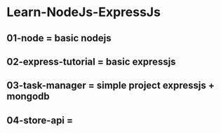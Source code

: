 # Learn-NodeJs-ExpressJs

## 01-node = basic nodejs

## 02-express-tutorial = basic expressjs

## 03-task-manager = simple project expressjs + mongodb

## 04-store-api =
